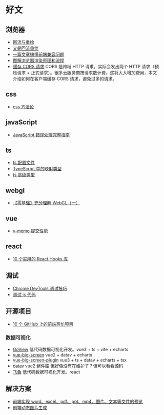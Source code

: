# 好文

## 浏览器

- [回流与重绘](https://juejin.cn/post/6844903569087266823)
- [又是回流重绘](https://juejin.cn/post/7013131773756309517)
- [一篇文章搞懂前端兼容问题](https://juejin.cn/post/7130435421904830494)
- [图解浏览器渲染原理和流程](https://mp.weixin.qq.com/s/9GMk0kFTHyTW_UrL0svNpQ)
- [缓存 CORS 请求](https://httptoolkit.com/blog/cache-your-cors/) CORS 是跨域 HTTP 请求，实际会发出两个 HTTP 请求（预检请求 + 正式请求）。很多云服务商按请求数计费，这将大大增加费用，本文介绍如何在客户端缓存 CORS 请求，避免过多的请求。

## css

- [css 方法论](https://juejin.cn/post/7113732818663899166)

## javaScript

- [JavaScript 错误处理完整指南](https://mp.weixin.qq.com/s/txh_oJGQFlV_VR7NsoU5nA)

## ts

- [ts 配置文件](https://mp.weixin.qq.com/s/pxbQbvZP2IWMQzA7v8YV4w)
- [TypeScript 中的映射类型](https://juejin.cn/post/7129379753651830815)
- [ts 高级类型](https://mp.weixin.qq.com/s/usDh1-Wzxrf4BftfWhwduA)

## webgl

- [【零基础】充分理解 WebGL（一）](https://juejin.cn/post/7098256201661546532)

## vue

- [v-memo 提交性能](https://juejin.cn/post/7144884293423071268)

## react

- [10 个实用的 React Hooks 库](https://juejin.cn/post/7112256252868034591)

## 调试

- [Chrome DevTools 调试技巧](https://juejin.cn/post/7125613440000851975)
- [调试 js 代码](https://juejin.cn/post/7030584939020042254)

## 开源项目

- [10 个 GitHub 上的前端高仿项目](https://juejin.cn/post/7124909032808120328)

### 数据可视化

- [GoView](https://gitee.com/MTrun/go-view) 低代码数据可视化开发。vue3 + ts + vite + echarts
- [vue-big-screen](https://gitee.com/MTrun/big-screen-vue-datav) vue2 + datav + echarts
- [vue-big-screen-plugin](https://gitee.com/MTrun/vue-big-screen-plugin) vue3 + ts + datav + echarts + tsx
- [datav](https://github.com/DataV-Team/DataV) vue2 组件库 但好像没有在维护了？但可以看看源码
- [飞鱼](https://github.com/CloudWise-OpenSource/FlyFish) 低代码数据可视化开发。react

## 解决方案

- [前端实现 word、excel、pdf、ppt、mp4、图片、文本等文件的预览](https://juejin.cn/post/7071598747519549454)
- [前端动态图片生成](https://mp.weixin.qq.com/s/Vzq_aYKVPxjXCVsLmoq88g)
